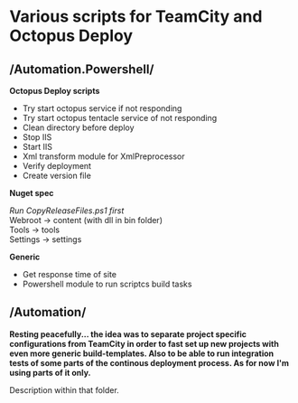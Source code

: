 # Various scripts for TeamCity and Octopus Deploy

## /Automation.Powershell/

**Octopus Deploy scripts**


- Try start octopus service if not responding    
- Try start octopus tentacle service of not responding  
- Clean directory before deploy  
- Stop IIS  
- Start IIS  
- Xml transform module for XmlPreprocessor  
- Verify deployment  
- Create version file   

**Nuget spec**  

*Run CopyReleaseFiles.ps1 first*  
Webroot -> content (with dll in bin folder)   
Tools -> tools  
Settings -> settings  

**Generic**  

- Get response time of site
- Powershell module to run scriptcs build tasks

## /Automation/

**Resting peacefully... the idea was to separate project specific configurations from TeamCity in order to fast set up new projects with even more generic build-templates. Also to be able to run integration tests of some parts of the continous deployment process. As for now I'm using parts of it only.**

Description within that folder.
